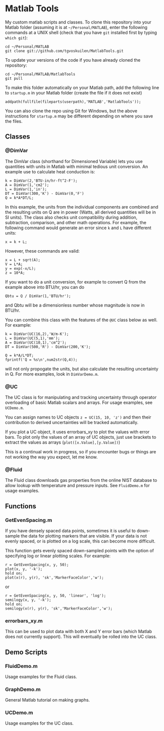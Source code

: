 Matlab Tools
============

My custom matlab scripts and classes. To clone this repository into your
Matlab folder (assuming it is at `~/Personal/MATLAB`), enter the following
commands at a UNIX shell (check that you have `git` installed first by typing
`which git`):

    cd ~/Personal/MATLAB
    git clone git://github.com/tgvoskuilen/MatlabTools.git
    
To update your versions of the code if you have already cloned the repository:

    cd ~/Personal/MATLAB/MatlabTools
    git pull

To make this folder automatically on your Matlab path, add the following line
to `startup.m` in your Matlab folder (create the file if it does not exist)

    addpath(fullfile(fileparts(userpath),'MATLAB','MatlabTools'));

You can also clone the repo using Git for Windows, but the above instructions
for `startup.m` may be different depending on where you save the files.

Classes
--------------------------

### @DimVar
The DimVar class (shorthand for Dimensioned Variable) lets you use quantities with units in Matlab with minimal tedious unit conversion. An example use to calculate heat conduction is:

    k = DimVar(2,'BTU-in/hr-ft^2-F');
    A = DimVar(1,'cm2');
    L = DimVar(1,'in');
    DT = DimVar(300,'K') - DimVar(0,'F')
    Q = k*A*DT/L;
    
In this example, the units from the individual components are combined and the resulting units on Q are in power (Watts, all derived quantities will be in SI units). The class also checks unit compatibility during addition, subtraction, comparison, and other math operations. For example, the following command would generate an error since `k` and `L` have different units:

    x = k + L;
    
However, these commands are valid:

    x = L + sqrt(A);
    V = L*A;
    y = exp(-x/L);
    z = 10*A;
    
If you want to do a unit conversion, for example to convert Q from
the example above into BTU/hr, you can do

    Qbtu = Q / DimVar(1,'BTU/hr');
    
and Qbtu will be a dimensionless number whose magnitude is now in
BTU/hr.

You can combine this class with the features of the `@UC` 
class below as well. For example:

    k = DimVar(UC(16,2),'W/m-K');
    L = DimVar(UC(5,1),'mm');
    A = DimVar(UC(10,1),'cm^2');
    DT = DimVar(500,'R') - DimVar(200,'K');

    Q = k*A/L*DT;
    fprintf('Q = %s\n',num2str(Q,4));

will not only propogate the units, but also calculate the resulting uncertainty in Q.
For more examples, look in `DimVarDemo.m`.

### @UC
The UC class is for manipulating and tracking uncertainty through operator
overloading of basic Matlab scalars and arrays. For usage examples, see
`UCDemo.m`.

You can assign names to UC objects `z = UC(15, 10, 'z')` and then their
contribution to derived uncertainties will be tracked automatically.

If you plot a UC object, it uses errorbars_xy to plot the values with error
bars. To plot only the values of an array of UC objects, just use brackets
to extract the values as arrays (`plot([x.Value],[y.Value])`)

This is a continual work in progress, so if you encounter bugs or things are
not working the way you expect, let me know.

### @Fluid
The Fluid class downloads gas properties from the online NIST database to
allow lookup with temperature and pressure inputs. See `FluidDemo.m` for
usage examples.


Functions
-------------------------

### GetEvenSpacing.m

If you have densely spaced data points, sometimes it is useful to down-sample
the data for plotting markers that are visible. If your data is not evenly
spaced, or is plotted on a log scale, this can become more difficult.

This function gets evenly spaced down-sampled points with the option of
specifying log or linear plotting scales. For example:

    r = GetEvenSpacing(x, y, 50);
    plot(x, y, '-k');
    hold on;
    plot(x(r), y(r), 'sk','MarkerFaceColor','w');

or

    r = GetEvenSpacing(x, y, 50, 'linear', 'log');
    semilogy(x, y, '-k');
    hold on;
    semilogy(x(r), y(r), 'sk','MarkerFaceColor','w');
    
### errorbars_xy.m

This can be used to plot data with both X and Y error bars (which Matlab does
not currently support). This will eventually be rolled into the UC class.

Demo Scripts
------------------------

### FluidDemo.m

Usage examples for the Fluid class.

### GraphDemo.m

General Matlab tutorial on making graphs.

### UCDemo.m

Usage examples for the UC class.
